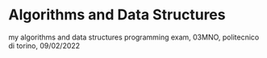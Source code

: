 # Algorithms and Data Structures
my algorithms and data structures programming exam, 03MNO, politecnico di torino, 09/02/2022
